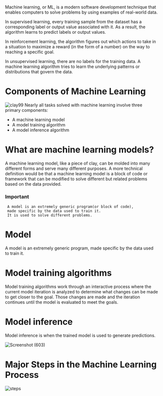 Machine learning, or ML, is a modern software development technique that enables computers to solve problems by using examples of real-world data.

In supervised learning, every training sample from the dataset has a corresponding label or output value associated with it. As a result, the algorithm learns to predict labels or output values.

In reinforcement learning, the algorithm figures out which actions to take in a situation to maximize a reward (in the form of a number) on the way to reaching a specific goal.

In unsupervised learning, there are no labels for the training data. A machine learning algorithm tries to learn the underlying patterns or distributions that govern the data.

# Components of Machine Learning
![clay99](https://user-images.githubusercontent.com/71343747/123567249-53e30d80-d7df-11eb-9545-ab74a285313b.png)
Nearly all tasks solved with machine learning involve three primary components:
 + A machine learning model
 + A model training algorithm
 + A model inference algorithm
# What are machine learning models?
A machine learning model, like a piece of clay, can be molded into many different forms and serve many different purposes. A more technical definition would be that a machine learning model is a block of code or framework that can be modified to solve different but related problems based on the data provided.

### Important
     A model is an extremely generic program(or block of code), 
     made specific by the data used to train it. 
     It is used to solve different problems.
# Model
A model is an extremely generic program, made specific by the data used to train it.

# Model training algorithms
Model training algorithms work through an interactive process where the current model iteration is analyzed to determine what changes can be made to get closer to the goal. Those changes are made and the iteration continues until the model is evaluated to meet the goals.

# Model inference
Model inference is when the trained model is used to generate predictions.

![Screenshot (603)](https://user-images.githubusercontent.com/71343747/123568329-b3421d00-d7e1-11eb-9a0a-7ab6c72dc22e.png)

# Major Steps in the Machine Learning Process
![steps](https://user-images.githubusercontent.com/71343747/123568532-2a77b100-d7e2-11eb-8a32-9fed9a0e252e.png)

